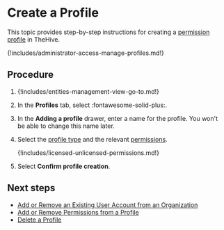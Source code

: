 # Create a Profile

<!-- md:license Gold --> <!-- md:license Platinum -->

This topic provides step-by-step instructions for creating a [permission profile](about-profiles.md) in TheHive.

{!includes/administrator-access-manage-profiles.md!}

<h2>Procedure</h2>

1. {!includes/entities-management-view-go-to.md!}

2. In the **Profiles** tab, select :fontawesome-solid-plus:.

3. In the **Adding a profile** drawer, enter a name for the profile. You won't be able to change this name later.

4. Select the [profile type](about-profiles.md#profile-types) and the relevant [permissions](about-profiles.md#profile-permissions).

    {!includes/licensed-unlicensed-permissions.md!}

5. Select **Confirm profile creation**.

<h2>Next steps</h2>

* [Add or Remove an Existing User Account from an Organization](../organizations/add-remove-an-existing-user-account-from-an-organization.md)
* [Add or Remove Permissions from a Profile](add-remove-permissions-from-a-profile.md)
* [Delete a Profile](delete-a-profile.md)